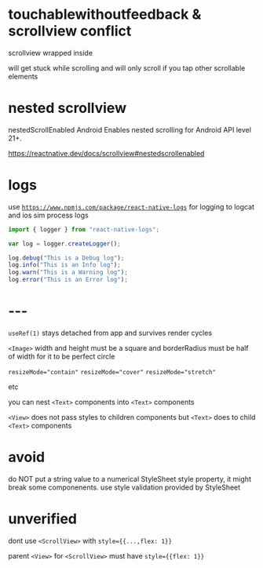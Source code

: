 # touchablewithoutfeedback & scrollview conflict

scrollview wrapped inside
<TouchableWithoutFeedback onPress={Keyboard.dismiss}> </TouchableWithoutFeedback>

will get stuck while scrolling and will only scroll if you tap other scrollable elements

# nested scrollview

nestedScrollEnabled Android
Enables nested scrolling for Android API level 21+.

https://reactnative.dev/docs/scrollview#nestedscrollenabled

# logs

use [`https://www.npmjs.com/package/react-native-logs`](https://www.npmjs.com/package/react-native-logs) for logging to logcat and ios sim process logs

```js
import { logger } from "react-native-logs";

var log = logger.createLogger();

log.debug("This is a Debug log");
log.info("This is an Info log");
log.warn("This is a Warning log");
log.error("This is an Error log");
```

# ---

`useRef(1)` stays detached from app and survives render cycles

`<Image>` width and height must be a square and borderRadius must be half of width for it to be perfect circle

`resizeMode="contain"`
`resizeMode="cover"`
`resizeMode="stretch"`

etc

you can nest `<Text>` components into `<Text>` components

`<View>` does not pass styles to children components but `<Text>` does to child `<Text>` components

# avoid

do NOT put a string value to a numerical StyleSheet style property, it might break some componenents. use style validation provided by StyleSheet

# unverified

dont use `<ScrollView>` with `style={{...,flex: 1}}`

parent `<View>` for `<ScrollView>` must have `style={{flex: 1}}`

